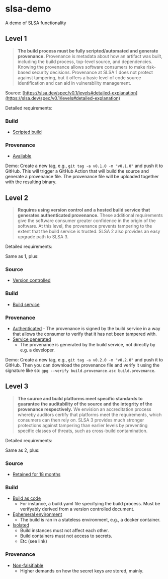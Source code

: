 # slsa-demo
A demo of SLSA functionality

## Level 1

> **The build process must be fully scripted/automated and generate
> provenance.** Provenance is metadata about how an artifact was built,
> including the build process, top-level source, and dependencies. Knowing the
> provenance allows software consumers to make risk-based security decisions.
> Provenance at SLSA 1 does not protect against tampering, but it offers a basic
> level of code source identification and can aid in vulnerability management.

Source: [https://slsa.dev/spec/v0.1/levels#detailed-explanation](https://slsa.dev/spec/v0.1/levels#detailed-explanation)

Detailed requirements:

### Build
- [Scripted build](https://slsa.dev/spec/v0.1/requirements#scripted-build)

### Provenance
- [Available](https://slsa.dev/spec/v0.1/requirements#available)

Demo: Create a new tag, e.g., `git tag -a v0.1.0 -m "v0.1.0"` and push it to
GitHub. This will trigger a GitHub Action that will build the source and
generate a provenance file. The provenance file will be uploaded together with
the resulting binary.

## Level 2

> **Requires using version control and a hosted build service that generates
> authenticated provenance.** These additional requirements give the software
> consumer greater confidence in the origin of the software. At this level, the
> provenance prevents tampering to the extent that the build service is trusted.
> SLSA 2 also provides an easy upgrade path to SLSA 3.

Detailed requirements:

Same as 1, plus:

### Source

- [Version controlled](https://slsa.dev/spec/v0.1/requirements#version-controlled)

### Build

- [Build service](https://slsa.dev/spec/v0.1/requirements#build-service)

### Provenance

- [Authenticated](https://slsa.dev/spec/v0.1/requirements#authenticated) - The
  provenance is signed by the build service in a way that allows the consumer to
  verify that it has not been tampered with.
- [Service generated](https://slsa.dev/spec/v0.1/requirements#service-generated)
  - The provenance is generated by the build service, not directly by e.g. a
    developer.

Demo: Create a new tag, e.g., `git tag -a v0.2.0 -m "v0.2.0"` and push it to
GitHub. Then you can download the provenance file and verify it using the
signature like so: `gpg --verify build.provenance.asc build.provenance`.

## Level 3

> **The source and build platforms meet specific standards to guarantee the
> auditability of the source and the integrity of the provenance respectively.**
> We envision an accreditation process whereby auditors certify that platforms
> meet the requirements, which consumers can then rely on. SLSA 3 provides much
> stronger protections against tampering than earlier levels by preventing
> specific classes of threats, such as cross-build contamination.

Detailed requirements:

Same as 2, plus:

### Source

- [Retained for 18 months](https://slsa.dev/spec/v0.1/requirements#retained-indefinitely)

### Build

- [Build as code](https://slsa.dev/spec/v0.1/requirements#build-as-code)
    - For instance, a build.yaml file specifying the build process. Must be
      verifyably derived from a version controlled document.
- [Ephemeral environment](https://slsa.dev/spec/v0.1/requirements#ephemeral-environment)
    - The build is ran in a stateless environment, e.g., a docker container.
- [Isolated](https://slsa.dev/spec/v0.1/requirements#isolated)
    - Build instances must not affect each other.
    - Build containers must not access to secrets.
    - Etc (see link)

### Provenance

- [Non-falsifiable](https://slsa.dev/spec/v0.1/requirements#non-falsifiable)
    - Higher demands on how the secret keys are stored, mainly.


